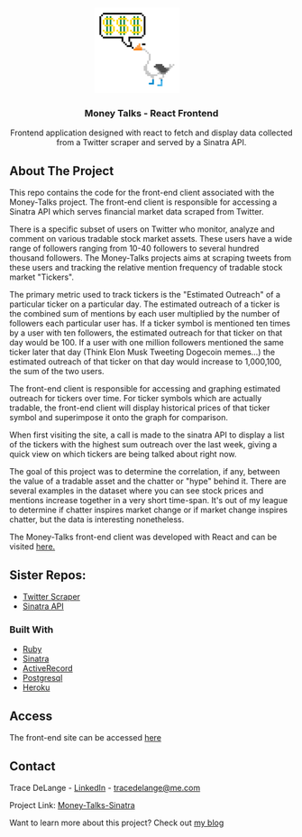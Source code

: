 <!-- # Money Talks - Sinatra API -->


<!-- PROJECT LOGO -->
<br />
<p align="center">
<img src='./src/assets/bfb.png' alt='Project Logo' style="margin-right: 10%; width: 30%; height:auto">
  <!-- <a href="https://github.com/github_username/repo_name">
    <img src="images/logo.png" alt="Logo" width="80" height="80">
  </a> -->

  <h3 align="center">Money Talks - React Frontend</h3>

  <p align="center">
    Frontend application designed with react to fetch and display data collected from a Twitter scraper and served by a Sinatra API.
    <br />
  </p>
</p>

<!-- ABOUT THE PROJECT -->
## About The Project
This repo contains the code for the front-end client associated with the Money-Talks project. The front-end client is responsible for accessing a Sinatra API which serves financial market data scraped from Twitter.

There is a specific subset of users on Twitter who monitor, analyze and comment on various tradable stock market assets. These users have a wide range of followers ranging from 10-40 followers to several hundred thousand followers. The Money-Talks projects aims at scraping tweets from these users and tracking the relative mention frequency of tradable stock market "Tickers".

The primary metric used to track tickers is the "Estimated Outreach" of a particular ticker on a particular day. The estimated outreach of a ticker is the combined sum of mentions by each user multiplied by the number of followers each particular user has. If a ticker symbol is mentioned ten times by a user with ten followers, the estimated outreach for that ticker on that day would be 100. If a user with one million followers mentioned the same ticker later that day (Think Elon Musk Tweeting Dogecoin memes...) the estimated outreach of that ticker on that day would increase to 1,000,100, the sum of the two users.

The front-end client is responsible for accessing and graphing estimated outreach for tickers over time. For ticker symbols which are actually tradable, the front-end client will display historical prices of that ticker symbol and superimpose it onto the graph for comparison.

When first visiting the site, a call is made to the sinatra API to display a list of the tickers with the highest sum outreach over the last week, giving a quick view on which tickers are being talked about right now.

The goal of this project was to determine the correlation, if any, between the value of a tradable asset and the chatter or "hype" behind it. There are several examples in the dataset where you can see stock prices and mentions increase together in a very short time-span. It's out of my league to determine if chatter inspires market change or if market change inspires chatter, but the data is interesting nonetheless. 

The Money-Talks front-end client was developed with React and can be visited <a href='https://money-talks-front-end.herokuapp.com/'>here.</a>


## Sister Repos:

 * [Twitter Scraper](https://github.com/tracedelange/money-talks-twitter-scrape)
 * [Sinatra API](https://github.com/tracedelange/money-talks-sinatra)


### Built With

* [Ruby](https://www.ruby-lang.org/en/)
* [Sinatra](http://sinatrarb.com/)
* [ActiveRecord](https://guides.rubyonrails.org/active_record_basics.html)
* [Postgresql](https://www.postgresql.org/)
* [Heroku](https://id.heroku.com/login)



<!-- GETTING STARTED -->
## Access

The front-end site can be accessed [here](https://money-talks-front-end.herokuapp.com/)


<!-- CONTACT -->
## Contact

Trace DeLange - [LinkedIn](linkedin.com/in/trace-delange-991067169) - tracedelange@me.com

Project Link: [Money-Talks-Sinatra](https://github.com/tracedelange/money-talks-front-end)

Want to learn more about this project? Check out [my blog](https://tracedelange.github.io/)
